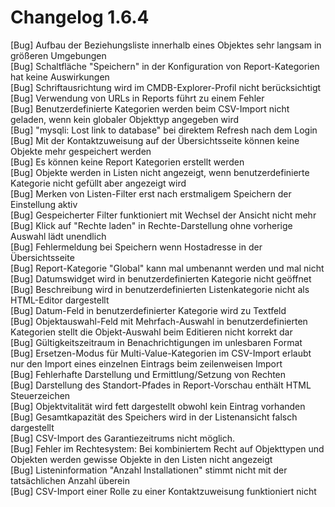 # Changelog 1.6.4

[Bug]           Aufbau der Beziehungsliste innerhalb eines Objektes sehr langsam in größeren Umgebungen  
[Bug]           Schaltfläche "Speichern" in der Konfiguration von Report-Kategorien hat keine Auswirkungen  
[Bug]           Schriftausrichtung wird im CMDB-Explorer-Profil nicht berücksichtigt  
[Bug]           Verwendung von URLs in Reports führt zu einem Fehler  
[Bug]           Benutzerdefinierte Kategorien werden beim CSV-Import nicht geladen, wenn kein globaler Objekttyp angegeben wird  
[Bug]           "mysqli: Lost link to database" bei direktem Refresh nach dem Login  
[Bug]           Mit der Kontaktzuweisung auf der Übersichtsseite können keine Objekte mehr gespeichert werden  
[Bug]           Es können keine Report Kategorien erstellt werden  
[Bug]           Objekte werden in Listen nicht angezeigt, wenn benutzerdefinierte Kategorie nicht gefüllt aber angezeigt wird  
[Bug]           Merken von Listen-Filter erst nach erstmaligem Speichern der Einstellung aktiv  
[Bug]           Gespeicherter Filter funktioniert mit Wechsel der Ansicht nicht mehr  
[Bug]           Klick auf "Rechte laden" in Rechte-Darstellung ohne vorherige Auswahl lädt unendlich  
[Bug]           Fehlermeldung bei Speichern wenn Hostadresse in der Übersichtsseite  
[Bug]           Report-Kategorie "Global" kann mal umbenannt werden und mal nicht  
[Bug]           Datumswidget wird in benutzerdefinierten Kategorie nicht geöffnet  
[Bug]           Beschreibung wird in benutzerdefinierten Listenkategorie nicht als HTML-Editor dargestellt  
[Bug]           Datum-Feld in benutzerdefinierter Kategorie wird zu Textfeld  
[Bug]           Objektauswahl-Feld mit Mehrfach-Auswahl in benutzerdefinierten Kategorien stellt die Objekt-Auswahl beim Editieren nicht korrekt dar  
[Bug]           Gültigkeitszeitraum in Benachrichtigungen im unlesbaren Format  
[Bug]           Ersetzen-Modus für Multi-Value-Kategorien im CSV-Import erlaubt nur den Import eines einzelnen Eintrags beim zeilenweisen Import  
[Bug]           Fehlerhafte Darstellung und Ermittlung/Setzung von Rechten  
[Bug]           Darstellung des Standort-Pfades in Report-Vorschau enthält HTML Steuerzeichen  
[Bug]           Objektvitalität wird fett dargestellt obwohl kein Eintrag vorhanden  
[Bug]           Gesamtkapazität des Speichers wird in der Listenansicht falsch dargestellt  
[Bug]           CSV-Import des Garantiezeitrums nicht möglich.  
[Bug]           Fehler im Rechtesystem: Bei kombiniertem Recht auf Objekttypen und Objekten werden gewisse Objekte in den Listen nicht angezeigt  
[Bug]           Listeninformation "Anzahl Installationen" stimmt nicht mit der tatsächlichen Anzahl überein  
[Bug]           CSV-Import einer Rolle zu einer Kontaktzuweisung funktioniert nicht  